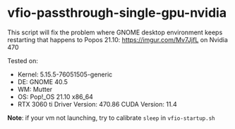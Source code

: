 # vfio-passthrough-single-gpu-nvidia

This script will fix the problem where GNOME desktop environment keeps restarting that happens to Popos 21.10: https://imgur.com/Mv7JjfL on Nvidia 470

Tested on:
- Kernel: 5.15.5-76051505-generic 
- DE: GNOME 40.5 
- WM: Mutter 
- OS: Pop!_OS 21.10 x86_64 
- RTX 3060 ti  Driver Version: 470.86  CUDA Version: 11.4 


**Note**: if your vm not launching, try to calibrate `sleep` in `vfio-startup.sh`




